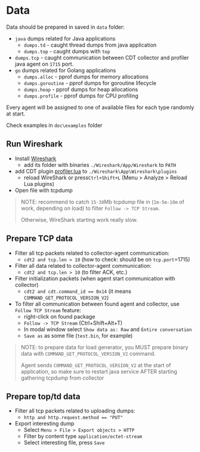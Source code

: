 # Data

Data should be prepared in saved in `data` folder:

- `java` dumps related for Java applications
  - `dumps.td` - caught thread dumps from java application
  - `dumps.top` - caught dumps with `top`
- `dumps.tcp` - caught communication between CDT collector and profiler java agent on `1715` port.
- `go` dumps related for Golang applications
  - `dumps.alloc` - pprof dumps for memory allocations
  - `dumps.goroutine` - pprof dumps for goroutine lifecycle
  - `dumps.heap` - pprof dumps for heap allocations
  - `dumps.profile` - pprof dumps for CPU profiling

Every agent will be assigned to one of available files for each type randomly at start.

Check examples in `doc\examples` folder

## Run Wireshark

- Install [Wireshark](https://www.wireshark.org/download.html)
  - add its folder with binaries `./Wireshark/App/Wireshark` to `PATH`
- add CDT plugin [profiler.lua](..%2Fscripts%2Fwireshark.lua%2Fprofiler.lua) to `./Wireshark\App\Wireshark\plugins`
  - reload WireShark or press`Ctrl+Shift+L` (Menu > Analyze > Reload Lua plugins)
- Open file with tcpdump

> NOTE: recommend to catch `15-30`Mb tcpdump file in (`1m-5m-10m` of work, depending on load) to
> filter `Follow -> TCP Stream`.
>
> Otherwise, WireShark starting work really slow.

## Prepare TCP data

- Filter all tcp packets related to collector-agent communication:
  - `cdt2 and tcp.len > 10` (how to check: should be on `tcp.port`=1715)
- Filter all data related to collector-agent communication:
  - `cdt2 and tcp.len > 10` (to filter ACK, etc.)
- Filter initialization packets (when agent start communication with collector)
  - `cdt2 and cdt.command_id == 0x14` (it means `COMMAND_GET_PROTOCOL_VERSION_V2`)
- To filter all communication between found agent and collector, use `Follow TCP Stream` feature:
  - right-click on found package
  - `Follow -> TCP Stream` (Ctrl+Shift+Alt+T)
  - In modal window select `Show data as: Raw` and `Entire conversation`
  - `Save as` as some file (`test.bin`, for example)

> NOTE: to prepare data for load generator, you MUST prepare binary data with `COMMAND_GET_PROTOCOL_VERSION_V2` command.
>
> Agent sends `COMMAND_GET_PROTOCOL_VERSION_V2` at the start of application, so make sure to restart java service AFTER
> starting gathering tcpdump from collector

## Prepare top/td data

- Filter all tcp packets related to uploading dumps:
  - `http and http.request.method == "PUT"`
- Export interesting dump
  - Select `Menu > File > Export objects > HTTP`
  - Filter by content type `application/octet-stream`
  - Select interesting file, press `Save`
